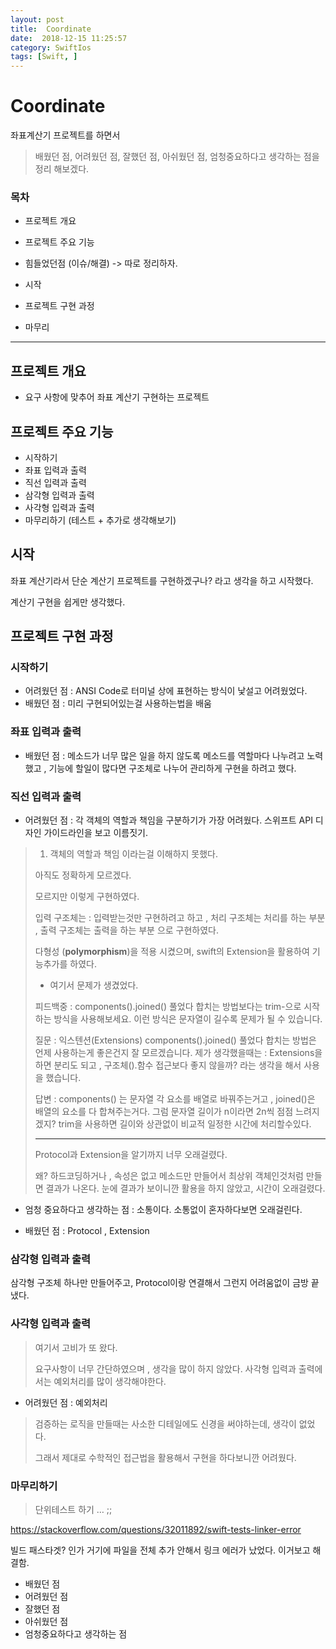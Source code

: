 ```yaml
---
layout: post
title:  Coordinate
date:  2018-12-15 11:25:57
category: SwiftIos
tags: [Swift, ]
---
```


# Coordinate

좌표계산기 프로젝트를 하면서

> 배웠던 점, 어려웠던 점, 잘했던 점, 아쉬웠던 점, 엄청중요하다고 생각하는 점을 정리 해보겠다.

### 목차

* 프로젝트 개요
* 프로젝트 주요 기능
* 힘들었던점 (이슈/해결) -> 따로 정리하자.

* 시작
* 프로젝트 구현 과정
* 마무리

-------------------

## 프로젝트 개요

* 요구 사항에 맞추어 좌표 계산기 구현하는 프로젝트



## 프로젝트 주요 기능

* 시작하기
* 좌표 입력과 출력
* 직선 입력과 출력
* 삼각형 입력과 출력
* 사각형 입력과 출력
* 마무리하기 (테스트 + 추가로 생각해보기)

## 시작

좌표 계산기라서 단순 계산기 프로젝트를 구현하겠구나? 라고 생각을 하고 시작했다.

계산기 구현을 쉽게만 생각했다.



## 프로젝트 구현 과정

### 시작하기

* 어려웠던 점 : ANSI Code로 터미널 상에 표현하는 방식이 낯설고 어려웠었다.
* 배웠던 점 : 미리 구현되어있는걸 사용하는법을 배움



### 좌표 입력과 출력

* 배웠던 점 : 메소드가 너무 많은 일을 하지 않도록 메소드를 역할마다 나누려고 노력했고 , 기능에 할일이 많다면 구조체로 나누어 관리하게 구현을 하려고 했다.



### 직선 입력과 출력

* 어려웠던 점 : 각 객체의 역할과 책임을 구분하기가 가장 어려웠다. 스위프트 API 디자인 가이드라인을 보고 이름짓기.

> 1. 객체의 역할과 책임 이라는걸 이해하지 못했다.
>
> 아직도 정확하게 모르겠다.
>
> 모르지만 이렇게 구현하였다. 
>
> 입력 구조체는 : 입력받는것만 구현하려고 하고 , 처리 구조체는 처리를 하는 부분 , 출력 구조체는 출력을 하는 부분 으로 구현하였다. 
>
> 다형성 (**polymorphism**)을 적용 시켰으며, swift의 Extension을 활용하여 기능추가를 하였다.
>
> * 여기서 문제가 생겼었다.
>
> 피드백중 : components().joined() 풀었다 합치는 방법보다는 trim-으로 시작하는 방식을 사용해보세요.
> 이런 방식은 문자열이 길수록 문제가 될 수 있습니다.
>
> 질문 : 익스텐션(Extensions) components().joined() 풀었다 합치는 방법은 언제 사용하는게 좋은건지 잘 모르겠습니다.
> 제가 생각했을때는 : Extensions을 하면 분리도 되고 , 구조체().함수 접근보다 좋지 않을까? 라는 생각을 해서 사용을 했습니다.
>
> 답변 : components() 는 문자열 각 요소를 배열로 바꿔주는거고 , joined()은 배열의 요소를 다 합쳐주는거다. 그럼 문자열 길이가 n이라면 2n씩 점점 느려지겠지? trim을 사용하면 길이와 상관없이 비교적 일정한 시간에 처리할수있다. 
>
> -------------------------------
>
> Protocol과 Extension을 알기까지 너무 오래걸렸다.
>
> 왜? 하드코딩하거나 , 속성은 없고 메소드만 만들어서 최상위 객체인것처럼 만들면 결과가 나온다. 눈에 결과가 보이니깐 활용을 하지 않았고, 시간이 오래걸렸다.

* 엄청 중요하다고 생각하는 점 : 소통이다. 소통없이 혼자하다보면 오래걸린다.

* 배웠던 점 : Protocol , Extension



### 삼각형 입력과 출력

 삼각형 구조체 하나만 만들어주고, Protocol이랑 연결해서 그런지 어려움없이 금방 끝냈다.



### 사각형 입력과 출력

>  여기서 고비가 또 왔다.
>
> 요구사항이 너무 간단하였으며 , 생각을 많이 하지 않았다. 사각형 입력과 출력에서는 예외처리를 많이 생각해야한다.

* 어려웠던 점 : 예외처리

> 검증하는 로직을 만들때는 사소한 디테일에도 신경을 써야하는데, 생각이 없었다.
>
> 그래서 제대로 수학적인 접근법을 활용해서 구현을 하다보니깐 어려웠다. 



### 마무리하기

> 단위테스트 하기 … ;; 

https://stackoverflow.com/questions/32011892/swift-tests-linker-error

빌드 패스타겟? 인가 거기에 파일을 전체 추가 안해서 링크 에러가 났었다. 이거보고 해결함.



* 배웠던 점
* 어려웠던 점
* 잘했던 점
* 아쉬웠던 점
* 엄청중요하다고 생각하는 점



















